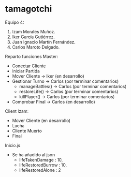 # tamagotchi
Equipo 4:
1. Izam Morales Muñoz.
2. Iker García Gutiérrez.
3. Juan Ignacio Martín Fernández.
4. Carlos Maroto Delgado.

Reparto funciones Master:
- Conectar Cliente
- Iniciar Partida
- Mover Cliente -> Iker (en desarrollo)
- Gestionar Turno -> Carlos (por terminar comentarios)
  * manageBattles() -> Carlos (por terminar comentarios)
  * restoreLife() -> Carlos (por terminar comentarios)
  * killPlayer() -> Carlos (por terminar comentarios)
- Comprobar Final -> Carlos (en desarrollo)

Client Izam: 
- Mover Cliente (en desarrollo)
- Lucha
- Cliente Muerto
- Final


Inicio.js
- Se ha añadido al json
  * lifeTakenDamage : 10,
  * lifeRestoredBurrow : 10,
  * lifeRestoredAlone : 2
